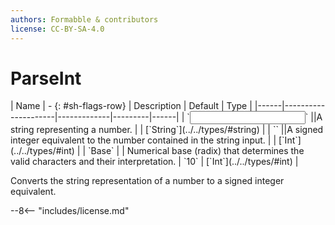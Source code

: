 ```yaml
---
authors: Formabble & contributors
license: CC-BY-SA-4.0
---
```



# ParseInt

<div class="sh-parameters" markdown="1">
| Name | - {: #sh-flags-row} | Description | Default | Type |
|------|---------------------|-------------|---------|------|
| `<input>` ||A string representing a number. | | [`String`](../../types/#string) |
| `<output>` ||A signed integer equivalent to the number contained in the string input. | | [`Int`](../../types/#int) |
| `Base` |  | Numerical base (radix) that determines the valid characters and their interpretation. | `10` | [`Int`](../../types/#int) |

</div>

Converts the string representation of a number to a signed integer equivalent.

--8<-- "includes/license.md"

